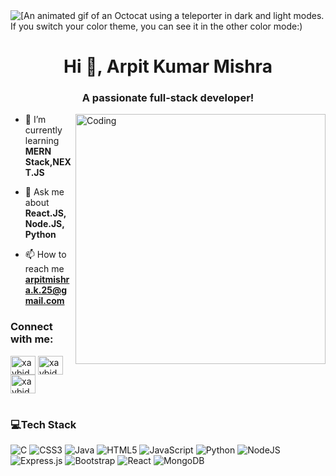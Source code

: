 <picture>
  <source media="(prefers-color-scheme: dark)" srcset="https://user-images.githubusercontent.com/19292210/199123129-b9c2437d-4e6d-4f1c-a7ea-d9a91babb41d.gif">
  <source media="(prefers-color-scheme: light)" srcset="https://user-images.githubusercontent.com/19292210/88347096-c067a980-ccfe-11ea-8a06-bdaf552fee06.gif">
  <img alt="[An animated gif of an Octocat using a teleporter in dark and light modes. If you switch your color theme, you can see it in the other color mode:)" src="https://user-images.githubusercontent.com/25423296/163456779-a8556205-d0a5-45e2-ac17-42d089e3c3f8.png](https://user-images.githubusercontent.com/19292210/88347096-c067a980-ccfe-11ea-8a06-bdaf552fee06.gif)">
</picture>
 
<h1 align="center">Hi 👋, Arpit Kumar Mishra</h1>
<h3 align="center">A passionate full-stack developer!</h3>
<img align="right" alt="Coding" width="400" src="https://i.redd.it/bpxxqqvps4h91.gif">



- 🌱 I’m currently learning **MERN Stack,NEXT.JS**

- 💬 Ask me about **React.JS, Node.JS, Python**

- 📫 How to reach me **arpitmishra.k.25@gmail.com**

<h3 align="left">Connect with me:</h3>
<p align="left">
<a href="https://www.instagram.com/arpit.k.mishra?utm_source=qr&igsh=d3g3OW94cWVleDVu" target="blank"><img align="center" src="https://raw.githubusercontent.com/rahuldkjain/github-profile-readme-generator/master/src/images/icons/Social/instagram.svg" alt="xaybid" height="30" width="40" /></a>
<a href="https://www.linkedin.com/in/Arpitk52/" target="blank"><img align="center" src="https://raw.githubusercontent.com/maurodesouza/profile-readme-generator/master/src/assets/icons/social/linkedin/default.svg" alt="xaybid" height="30" width="40" /></a>
<a href="https://x.com/ARPITMI13198107" target="blank"><img align="center" src="https://raw.githubusercontent.com/maurodesouza/profile-readme-generator/master/src/assets/icons/social/twitter/default.svg" alt="xaybid" height="30" width="40" /></a>
</p>

# <h3 align="left">💻Tech Stack</h3>
![C](https://img.shields.io/badge/c-%2300599C.svg?style=flat&logo=c&logoColor=white) ![CSS3](https://img.shields.io/badge/css3-%231572B6.svg?style=flat&logo=css3&logoColor=white) ![Java](https://img.shields.io/badge/java-%23ED8B00.svg?style=flat&logo=java&logoColor=white) ![HTML5](https://img.shields.io/badge/html5-%23E34F26.svg?style=flat&logo=html5&logoColor=white) ![JavaScript](https://img.shields.io/badge/javascript-%23323330.svg?style=flat&logo=javascript&logoColor=%23F7DF1E) ![Python](https://img.shields.io/badge/python-3670A0?style=flat&logo=python&logoColor=ffdd54) ![NodeJS](https://img.shields.io/badge/node.js-6DA55F?style=flat&logo=node.js&logoColor=white) ![Express.js](https://img.shields.io/badge/express.js-%23404d59.svg?style=flat&logo=express&logoColor=%2361DAFB) ![Bootstrap](https://img.shields.io/badge/bootstrap-%23563D7C.svg?style=flat&logo=bootstrap&logoColor=white) ![React](https://img.shields.io/badge/react-%2320232a.svg?style=flat&logo=react&logoColor=%2361DAFB) ![MongoDB](https://img.shields.io/badge/MongoDB-%234ea94b.svg?style=flat&logo=mongodb&logoColor=white)

